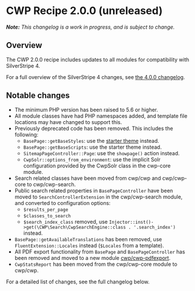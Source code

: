 # CWP Recipe 2.0.0 (unreleased)

_**Note:** This changelog is a work in progress, and is subject to change._

## Overview

The CWP 2.0.0 recipe includes updates to all modules for compatibility with SilverStripe 4.

For a full overview of the SilverStripe 4 changes, see [the 4.0.0 changelog](https://docs.silverstripe.org/en/4/changelogs/4.0.0).

## Notable changes

* The minimum PHP version has been raised to 5.6 or higher.
* All module classes have had PHP namespaces added, and template file locations may have changed to support this.
* Previously deprecated code has been removed. This includes the following:
  * `BasePage::getBaseStyles`: use the [starter theme](https://github.com/silverstripe/cwp-starter-theme) instead.
  * `BasePage::getBaseScripts`: use the starter theme instead.
  * `SitemapPageController::Page`: use the `showpage()` action instead.
  * `CwpSolr::options_from_environment`: use the implicit Solr configuration provided by the CwpSolr class in the cwp-core module.
* Search related classes have been moved from cwp/cwp and cwp/cwp-core to cwp/cwp-search.
* Public search related properties in `BasePageController` have been moved to `SearchControllerExtension` in the cwp/cwp-search module, and converted to configuration options:
  * `$results_per_page`
  * `$classes_to_search`
  * `$search_index_class` removed, use `Injector::inst()->get(\CWP\Search\CwpSearchEngine::class . '.search_index')` instead.
* `BasePage::getAvailableTranslations` has been removed, use `FluentExtension::Locales` instead (`$Locales` from a template).
* All PDF export functionality from `BasePage` and `BasePageController` has been removed and moved to a new module [cwp/cwp-pdfexport](https://github.com/silverstripe/cwp-pdfexport).
* `CwpStatsReport` has been moved from the cwp/cwp-core module to cwp/cwp.

For a detailed list of changes, see the full changelog below.

<!--- Changes below this line will be automatically regenerated -->
